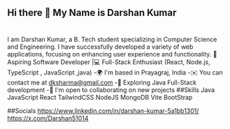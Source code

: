 ## Hi there 👋 My Name is Darshan Kumar
#
I am Darshan Kumar, a B. Tech student specializing in Computer Science and Engineering. I have successfully developed a variety of web applications, focusing on enhancing user experience and functionality.
🚀 Aspiring Software Developer |💻 Full-Stack Enthusiast (React, Node.js, TypeScript , JavaScript ,java) 
 -🌍  I'm based in Prayagraj, India
 -✉️  You can contact me at dksharma@gmail.com
 -🧠  Exploring Java Full-Stack development
 -🤝  I'm open to collaborating on new projects
##Skills
Java JavaScript React TailwindCSS NodeJS MongoDB Vite BootStrap  

##Socials
https://www.linkedin.com/in/darshan-kumar-5a1bb1301/ https://x.com/Darshan51014 
